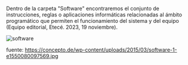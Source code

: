 Dentro de la carpeta "Software" encontraremos el conjunto de instrucciones, reglas o aplicaciones informáticas relacionadas al ámbito programático que permiten el funcionamiento del sistema y del equipo (Equipo editorial, Etecé. 2023, 19 noviembre). 

![software](<https://concepto.de/wp-content/uploads/2015/03/software-1-e1550080097569.jpg>)

fuente: https://concepto.de/wp-content/uploads/2015/03/software-1-e1550080097569.jpg